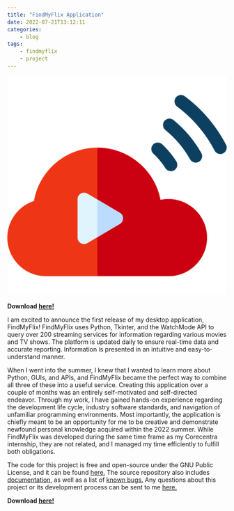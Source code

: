 ```yaml
---
title: "FindMyFlix Application"
date: 2022-07-21T13:12:11
categories:
    - blog
tags:
    - findmyflix
    - project
---
```

<img src="\assets\images\findmyflix.png" alt="FindMyFlix" float="center"><br>

<strong>Download <a href="\files\FindMyFlix.exe" download="FindMyFlix">here!</a></strong>

I am excited to announce the first release of my desktop application, FindMyFlix! FindMyFlix uses Python, Tkinter, and the WatchMode API to query over 200 streaming services for information regarding various movies and TV shows. The platform is updated daily to ensure real-time data and accurate reporting. Information is presented in an intuitive and easy-to-understand manner.

When I went into the summer, I knew that I wanted to learn more about Python, GUIs, and APIs, and FindMyFlix became the perfect way to combine all three of these into a useful service. Creating this application over a couple of months was an entirely self-motivated and self-directed endeavor. Through my work, I have gained hands-on experience regarding the development life cycle, industry software standards, and navigation of unfamiliar programming environments. Most importantly, the application is chiefly meant to be an opportunity for me to be creative and demonstrate newfound personal knowledge acquired within the 2022 summer. While FindMyFlix was developed during the same time frame as my Corecentra internship, they are not related, and I managed my time efficiently to fulfill both obligations.

The code for this project is free and open-source under the GNU Public License, and it can be found [here.](https://github.com/HardingRyan/FindMyFlix) The source repository also includes [documentation](https://github.com/HardingRyan/FindMyFlix/blob/main/docs/documentation.md), as well as a list of [known bugs.](https://github.com/HardingRyan/FindMyFlix/blob/main/docs/known_bugs.md) Any questions about this project or its development process can be sent to me <a href="mailto:rn.hardingg@utexas.edu">here.</a>

<strong>Download <a href="\files\FindMyFlix.exe" download>here!</a></strong>
